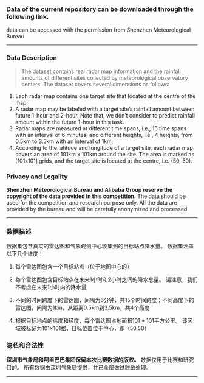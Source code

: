 ### Data of the current repository can be downloaded through the following link.


data can be accessed with the permission from Shenzhen Meteorological Bureau

-------------------------------------


### Data Description
> The dataset contains real radar map information and the rainfall amounts of different sites collected by meteorological observatory centers. The dataset covers several dimensions as follows:
1. Each radar map contains one target site that located at the centre of the map;
2. A radar map may be labeled with a target site’s rainfall amount between future 1-hour and 2-hour. Note that, we don’t consider to predict rainfall amount within the future 1-hour in this task.
3. Radar maps are measured at different time spans, i.e., 15 time spans with an interval of 6 minutes, and different heights, i.e., 4 heights, from 0.5km to 3.5km with an interval of 1km; 
4. According to the latitude and longitude of a target site, each radar map covers an area of 101km x 101km around the site. The area is marked as [101x101] grids, and the target site is located at the centre, i.e. (50, 50).

### Privacy and Legality
__Shenzhen Meteorological Bureau and Alibaba Group reserve the copyright of the data provided in this competition.__ The data should be used for the competition and research purpose only. All the data are provided by the bureau and will be carefully anonymized and processed.

-------------------------------------


### 数据描述
数据集包含真实的雷达图和气象观测中心收集到的目标站点降水量。 数据集涵盖以下几个维度：


1. 每个雷达图包含一个目标站点（位于地图中心的）

2. 每个雷达图包含目标站点在未来1小时和2小时之间的降水总量。 请注意，我们不考虑在未来1小时内的降水量

3. 不同的时间跨度下的雷达图，间隔为6分钟，共15个时间跨度；不同高度下的雷达图，间隔为1km，从距离0.5km到3.5km，共4个高度

4. 根据目标地点的纬度和经度，每个雷达图占地面积101 * 101平方公里。 该区域被标记为101×101格，目标位置位于中心，即（50,50）


### 隐私和合法性
__深圳市气象局和阿里巴巴集团保留本次比赛数据的版权。__ 数据仅用于比赛和研究目的。 所有数据由深圳气象局提供，并已全部做过脱敏处理。


-------------------------------------


